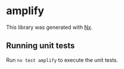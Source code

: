 # amplify

This library was generated with [Nx](https://nx.dev).

## Running unit tests

Run `nx test amplify` to execute the unit tests.
